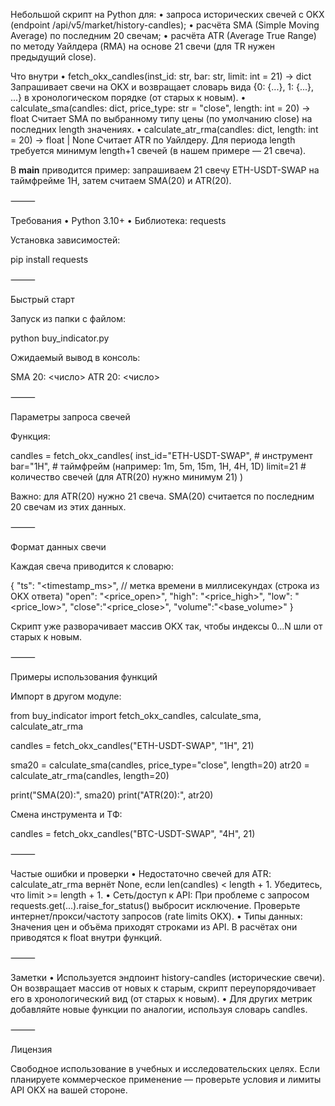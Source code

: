 
Небольшой скрипт на Python для:
	•	запроса исторических свечей с OKX (endpoint /api/v5/market/history-candles);
	•	расчёта SMA (Simple Moving Average) по последним 20 свечам;
	•	расчёта ATR (Average True Range) по методу Уайлдера (RMA) на основе 21 свечи (для TR нужен предыдущий close).

Что внутри
	•	fetch_okx_candles(inst_id: str, bar: str, limit: int = 21) -> dict
Запрашивает свечи на OKX и возвращает словарь вида {0: {...}, 1: {...}, ...} в хронологическом порядке (от старых к новым).
	•	calculate_sma(candles: dict, price_type: str = "close", length: int = 20) -> float
Считает SMA по выбранному типу цены (по умолчанию close) на последних length значениях.
	•	calculate_atr_rma(candles: dict, length: int = 20) -> float | None
Считает ATR по Уайлдеру. Для периода length требуется минимум length+1 свечей (в нашем примере — 21 свеча).

В __main__ приводится пример: запрашиваем 21 свечу ETH-USDT-SWAP на таймфрейме 1H, затем считаем SMA(20) и ATR(20).

⸻

Требования
	•	Python 3.10+
	•	Библиотека: requests

Установка зависимостей:

pip install requests


⸻

Быстрый старт

Запуск из папки с файлом:

python buy_indicator.py

Ожидаемый вывод в консоль:

SMA 20: <число>
ATR 20: <число>


⸻

Параметры запроса свечей

Функция:

candles = fetch_okx_candles(
    inst_id="ETH-USDT-SWAP",  # инструмент
    bar="1H",                 # таймфрейм (например: 1m, 5m, 15m, 1H, 4H, 1D)
    limit=21                  # количество свечей (для ATR(20) нужно минимум 21)
)

Важно: для ATR(20) нужно 21 свеча.
SMA(20) считается по последним 20 свечам из этих данных.

⸻

Формат данных свечи

Каждая свеча приводится к словарю:

{
  "ts":   "<timestamp_ms>",  // метка времени в миллисекундах (строка из OKX ответа)
  "open": "<price_open>",
  "high": "<price_high>",
  "low":  "<price_low>",
  "close":"<price_close>",
  "volume":"<base_volume>"
}

Скрипт уже разворачивает массив OKX так, чтобы индексы 0…N шли от старых к новым.

⸻

Примеры использования функций

Импорт в другом модуле:

from buy_indicator import fetch_okx_candles, calculate_sma, calculate_atr_rma

candles = fetch_okx_candles("ETH-USDT-SWAP", "1H", 21)

sma20 = calculate_sma(candles, price_type="close", length=20)
atr20 = calculate_atr_rma(candles, length=20)

print("SMA(20):", sma20)
print("ATR(20):", atr20)

Смена инструмента и ТФ:

candles = fetch_okx_candles("BTC-USDT-SWAP", "4H", 21)


⸻

Частые ошибки и проверки
	•	Недостаточно свечей для ATR:
calculate_atr_rma вернёт None, если len(candles) < length + 1. Убедитесь, что limit >= length + 1.
	•	Сеть/доступ к API:
При проблеме с запросом requests.get(...).raise_for_status() выбросит исключение. Проверьте интернет/прокси/частоту запросов (rate limits OKX).
	•	Типы данных:
Значения цен и объёма приходят строками из API. В расчётах они приводятся к float внутри функций.

⸻

Заметки
	•	Используется эндпоинт history-candles (исторические свечи). Он возвращает массив от новых к старым, скрипт переупорядочивает его в хронологический вид (от старых к новым).
	•	Для других метрик добавляйте новые функции по аналогии, используя словарь candles.

⸻

Лицензия

Свободное использование в учебных и исследовательских целях. Если планируете коммерческое применение — проверьте условия и лимиты API OKX на вашей стороне.
